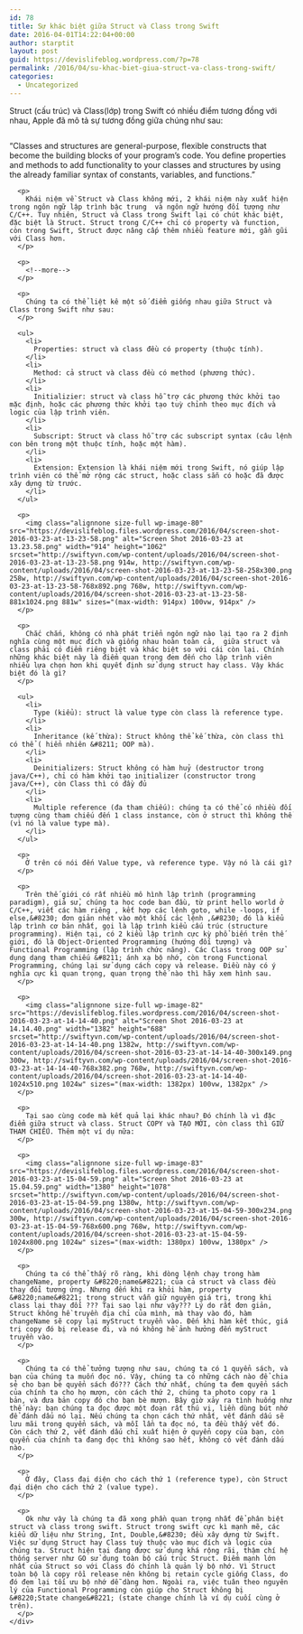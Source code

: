 ```yaml
---
id: 78
title: Sự khác biệt giữa Struct và Class trong Swift
date: 2016-04-01T14:22:04+00:00
author: starptit
layout: post
guid: https://devislifeblog.wordpress.com/?p=78
permalink: /2016/04/su-khac-biet-giua-struct-va-class-trong-swift/
categories:
  - Uncategorized
---
```

Struct (cấu trúc) và Class(lớp) trong Swift có nhiều điểm tương đồng với nhau, Apple đã mô tả sự tương đồng giữa chúng như sau:

<div class="page" title="Page 141">
  <div class="layoutArea">
    <div class="column">
      <p>
        &#8220;Classes and structures are general-purpose, flexible constructs that become the building blocks of your program&#8217;s code. You define properties and methods to add functionality to your classes and structures by using the already familiar syntax of constants, variables, and functions.&#8221;
      </p>
      
      <p>
        Khái niệm về Struct và Class không mới, 2 khái niệm này xuất hiện trong ngôn ngữ lập trình bậc trung  và ngôn ngữ hướng đối tượng như C/C++. Tuy nhiên, Struct và Class trong Swift lại có chút khác biệt, đặc biệt là Struct. Struct trong C/C++ chỉ có property và function, còn trong Swift, Struct được nâng cấp thêm nhiều feature mới, gần gũi với Class hơn.
      </p>
      
      <p>
        <!--more-->
      </p>
      
      <p>
        Chúng ta có thể liệt kê một số điểm giống nhau giữa Struct và Class trong Swift như sau:
      </p>
      
      <ul>
        <li>
          Properties: struct và class đều có property (thuộc tính).
        </li>
        <li>
          Method: cả struct và class đều có method (phương thức).
        </li>
        <li>
          Initializier: struct và class hỗ trợ các phương thức khởi tạo mặc định, hoặc các phương thức khởi tạo tuỳ chỉnh theo mục đích và logic của lập trình viên.
        </li>
        <li>
          Subscript: Struct và class hỗ trợ các subscript syntax (câu lệnh con bên trong một thuộc tính, hoặc một hàm).
        </li>
        <li>
          Extension: Extension là khái niệm mới trong Swift, nó giúp lập trình viên có thể mở rộng các struct, hoặc class sẵn có hoặc đã được xây dựng từ trước.
        </li>
      </ul>
      
      <p>
        <img class="alignnone size-full wp-image-80" src="https://devislifeblog.files.wordpress.com/2016/04/screen-shot-2016-03-23-at-13-23-58.png" alt="Screen Shot 2016-03-23 at 13.23.58.png" width="914" height="1062" srcset="http://swiftyvn.com/wp-content/uploads/2016/04/screen-shot-2016-03-23-at-13-23-58.png 914w, http://swiftyvn.com/wp-content/uploads/2016/04/screen-shot-2016-03-23-at-13-23-58-258x300.png 258w, http://swiftyvn.com/wp-content/uploads/2016/04/screen-shot-2016-03-23-at-13-23-58-768x892.png 768w, http://swiftyvn.com/wp-content/uploads/2016/04/screen-shot-2016-03-23-at-13-23-58-881x1024.png 881w" sizes="(max-width: 914px) 100vw, 914px" />
      </p>
      
      <p>
        Chắc chắn, không có nhà phát triển ngôn ngữ nào lại tạo ra 2 định nghĩa cùng một mục đích và giống nhau hoàn toàn cả,  giữa struct và class phải có điểm riêng biệt và khác biệt so với cái còn lại. Chính những khác biệt này là điểm quan trọng đem đến cho lập trình viên nhiều lựa chọn hơn khi quyết định sử dụng struct hay class. Vậy khác biệt đó là gì?
      </p>
      
      <ul>
        <li>
          Type (kiểu): struct là value type còn class là reference type.
        </li>
        <li>
          Inheritance (kế thừa): Struct không thể kế thừa, còn class thì có thể ( hiển nhiên &#8211; OOP mà).
        </li>
        <li>
          Deinitializers: Struct không có hàm huỷ (destructor trong java/C++), chỉ có hàm khởi tạo initializer (constructor trong java/C++), còn Class thì có đầy đủ
        </li>
        <li>
          Multiple reference (đa tham chiếu): chúng ta có thể có nhiều đối tượng cùng tham chiếu đến 1 class instance, còn ở struct thì không thể (vì nó là value type mà).
        </li>
      </ul>
      
      <p>
        Ở trên có nói đến Value type, và reference type. Vậy nó là cái gì?
      </p>
      
      <p>
        Trên thế giới có rất nhiều mô hình lập trình (programming paradigm), giả sử, chúng ta học code ban đầu, từ print hello world ở C/C++, viết các hàm riêng , kết hợp các lệnh goto, while -loops, if else,&#8230; đơn giản nhét vào một khối các lệnh ,&#8230; đó là kiểu lập trình cơ bản nhất, gọi là lập trình kiểu cấu trúc (structure programming). Hiện tại, có 2 kiểu lập trình cực kỳ phổ biến trên thế giới, đó là Object-Oriented Programming (hướng đối tượng) và Functional Programming (lập trình chức năng). Các Class trong OOP sử dụng dạng tham chiếu &#8211; ánh xạ bộ nhớ, còn trong Functional Programming, chúng lại sử dụng cách copy và release. Điều này có ý nghĩa cực kì quan trọng, quan trọng thế nào thì hãy xem hình sau.
      </p>
      
      <p>
        <img class="alignnone size-full wp-image-82" src="https://devislifeblog.files.wordpress.com/2016/04/screen-shot-2016-03-23-at-14-14-40.png" alt="Screen Shot 2016-03-23 at 14.14.40.png" width="1382" height="688" srcset="http://swiftyvn.com/wp-content/uploads/2016/04/screen-shot-2016-03-23-at-14-14-40.png 1382w, http://swiftyvn.com/wp-content/uploads/2016/04/screen-shot-2016-03-23-at-14-14-40-300x149.png 300w, http://swiftyvn.com/wp-content/uploads/2016/04/screen-shot-2016-03-23-at-14-14-40-768x382.png 768w, http://swiftyvn.com/wp-content/uploads/2016/04/screen-shot-2016-03-23-at-14-14-40-1024x510.png 1024w" sizes="(max-width: 1382px) 100vw, 1382px" />
      </p>
      
      <p>
        Tại sao cùng code mà kết quả lại khác nhau? Đó chính là vì đặc điểm giữa struct và class. Struct COPY và TẠO MỚI, còn class thì GIỮ THAM CHIẾU. Thêm một ví dụ nữa:
      </p>
      
      <p>
        <img class="alignnone size-full wp-image-83" src="https://devislifeblog.files.wordpress.com/2016/04/screen-shot-2016-03-23-at-15-04-59.png" alt="Screen Shot 2016-03-23 at 15.04.59.png" width="1380" height="1078" srcset="http://swiftyvn.com/wp-content/uploads/2016/04/screen-shot-2016-03-23-at-15-04-59.png 1380w, http://swiftyvn.com/wp-content/uploads/2016/04/screen-shot-2016-03-23-at-15-04-59-300x234.png 300w, http://swiftyvn.com/wp-content/uploads/2016/04/screen-shot-2016-03-23-at-15-04-59-768x600.png 768w, http://swiftyvn.com/wp-content/uploads/2016/04/screen-shot-2016-03-23-at-15-04-59-1024x800.png 1024w" sizes="(max-width: 1380px) 100vw, 1380px" />
      </p>
      
      <p>
        Chúng ta có thể thấy rõ ràng, khi dòng lệnh chạy trong hàm changeName, property &#8220;name&#8221; của cả struct và class đều thay đổi tương ứng. Nhưng đến khi ra khỏi hàm, property &#8220;name&#8221; trong struct vẫn giữ nguyên giá trị, trong khi class lại thay đổi ??? Tại sao lại như vậy??? Lý do rất đơn giản, Struct không hề truyền địa chỉ của mình, mà thay vào đó, hàm changeName sẽ copy lại myStruct truyền vào. Đến khi hàm kết thúc, giá trị copy đó bị release đi, và nó không hề ảnh hưởng đến myStruct truyền vào.
      </p>
      
      <p>
        Chúng ta có thể tưởng tượng như sau, chúng ta có 1 quyển sách, và bạn của chúng ta muốn đọc nó. Vậy, chúng ta có những cách nào để chia sẻ cho bạn bè quyển sách đó??? Cách thứ nhất, chúng ta đem quyển sách của chính ta cho họ mượn, còn cách thứ 2, chúng ta photo copy ra 1 bản, và đưa bản copy đó cho bạn bè mượn. Bây giờ xảy ra tình huống như thế này: bạn chúng ta đọc được một đoạn rất thú vị, liền dùng bút nhớ để đánh dấu nó lại. Nếu chúng ta chọn cách thứ nhất, vết đánh dấu sẽ lưu mãi trong quyển sách, và mỗi lần ta đọc nó, ta đều thấy vết đó. Còn cách thứ 2, vết đánh dấu chỉ xuất hiện ở quyển copy của bạn, còn quyển của chính ta đang đọc thì không sao hết, không có vết đánh dấu nào.
      </p>
      
      <p>
        Ở đây, Class đại diện cho cách thứ 1 (reference type), còn Struct đại diện cho cách thứ 2 (value type).
      </p>
      
      <p>
        Ok như vậy là chúng ta đã xong phần quan trọng nhất để phân biệt struct và class trong swift. Struct trong swift cực kì mạnh mẽ, các kiểu dữ liệu như String, Int, Double,&#8230; đều xây dựng từ Swift. Việc sử dụng Struct hay Class tuỳ thuộc vào mục đích và logic của chúng ta. Struct hiện tại đang được sử dụng khá rộng rãi, thậm chí hệ thống server như GO sử dụng toàn bộ cấu trúc Struct. Điểm mạnh lớn nhất của Struct so với Class đó chính là quản lý bộ nhớ. Vì Struct toàn bộ là copy rồi release nên không bị retain cycle giống Class, do đó đem lại tối ưu bộ nhớ dễ dàng hơn. Ngoài ra, việc tuân theo nguyên lý của Functional Programming còn giúp cho Struct không bị &#8220;State change&#8221; (state change chính là ví dụ cuối cùng ở trên).
      </p>
    </div>
  </div>
</div>

&nbsp;